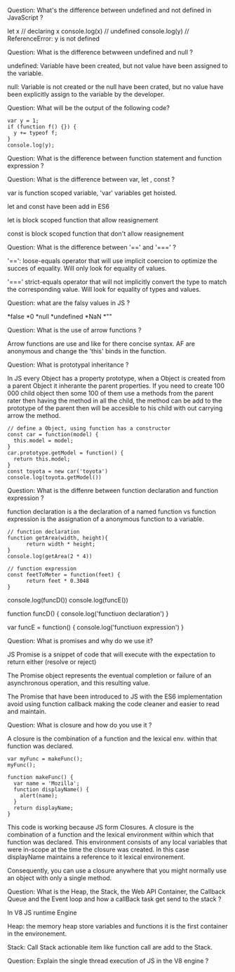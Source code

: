 
Question: What's the difference between undefined and not defined in JavaScript ?

let x // declaring x
console.log(x) // undefined
console.log(y) // ReferenceError: y is not defined

Question: What is the difference betwween undefined and null ? 

undefined: Variable have been created, but not value have been assigned to the variable.

null: Variable is not created or the null have been crated, but no value have been explicitly assign to the variable by the developer.

Question: What will be the output of the following code?

```
var y = 1;
if (function f() {}) {
  y += typeof f;
}
console.log(y);
```

Question: What is the difference between function statement and function expression ?


Question: What is the difference between var, let , const ?

var is function scoped variable, 'var' variables get hoisted.

let and const have been add in ES6 

let is block scoped function that allow reasignement

const is block scoped function that don't allow reasignement

Question: What is the difference between '==' and '===' ?

'==': loose-equals operator that will use implicit coercion to optimize the succes of equality. Will only look for equality of values.

'===' strict-equals operator that will not implicitly convert the type to match the corresponding value. Will look for equality of types and values.

Question: what are the falsy values in JS ?

*false
*0
*null
*undefined
*NaN
*""

Question: What is the use of arrow functions ? 

Arrow functions are use and like for there concise syntax. AF are anonymous and change the 'this' binds in the function.

Question: What is prototypal inheritance ?

In JS every Object has a property prototype, when a Object is created from a parent Object it inherante the parent properties. If you need to create 100 000 child object then some 100 of them use a methods from the parent rater then having the method in all the child, the method can be add to the prototype of the parent then will be accesible to his child with out carrying arrow the method.

```
// define a Object, using function has a constructor
const car = function(model) {
  this.model = model;
}
car.prototype.getModel = function() {
  return this.model;
}
const toyota = new car('toyota')
console.log(toyota.getModel())
```

Question: What is the diffenre between function declaration and function expression ?

function declaration is a the declaration of a named function vs function expression is the assignation of a anonymous function to a variable.

```
// function declaration 
function getArea(width, height){
      return width * height;
}
console.log(getArea(2 * 4))

// function expression
const feetToMeter = function(feet) {
      return feet * 0.3048
}
```

console.log(funcD())
console.log(funcE())

function funcD() {
  console.log('functiuon declaration')
}

var funcE = function() {
  console.log('functiuon expression')
}

Question: What is promises and why do we use it?

JS Promise is a snippet of code that will execute with the expectation to return either (resolve or reject)

The Promise object represents the eventual completion or failure of an asynchronous operation, and this resulting value.

The Promise that have been introduced to JS with the ES6 implementation avoid using function callback making the code cleaner and easier to read and maintain.

Question: What is closure and how do you use it ?

A closure is the combination of a function and the lexical env. within that function was declared.

```
var myFunc = makeFunc();
myFunc();

function makeFunc() {
  var name = 'Mozilla';
  function displayName() {
    alert(name);
  }
  return displayName;
}
```
This code is working because JS form Closures. A closure is the combination of a function and the lexical environment within which that function was declared. This environment consists of any local variables that were in-scope at the time the closure was created. In this case displayName maintains a reference to it lexical environement.

Consequently, you can use a closure anywhere that you might normally use an object with only a single method.


Question: What is the Heap, the Stack, the Web API Container, the Callback Queue and the Event loop and how a callBack task get send to the stack ?

In V8 JS runtime Engine

Heap: the memory heap store variables and functions it is the first container in the environement.

Stack: Call Stack actionable item like function call are add to the Stack.



Question: Explain the single thread execution of JS in the V8 engine ?

